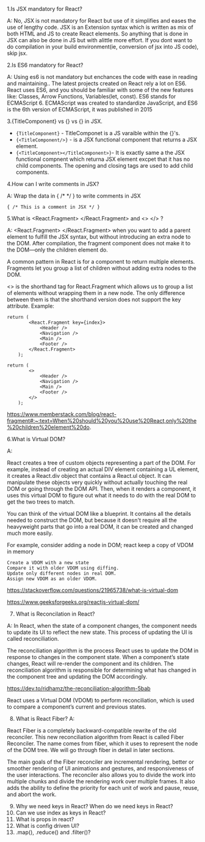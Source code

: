 1.Is JSX mandatory for React?

A: No, JSX is not mandatory for React but use of it simplifies and eases the use of lengthy code.
  JSX is an Extension syntax which is written as mix of both HTML and JS to create React elements. So anything that is done in JSX can also be done in 
  JS but with alittle more effort. If you dont want to do compilation in your build environment(ie, conversion of jsx into JS code), skip jsx.

2.Is ES6 mandatory for React?

A: Using es6 is not mandatory but enchances the code with ease in reading and maintaining.. The latest projects created on React rely a lot on ES6. 
  React uses ES6, and you should be familiar with some of the new features like: Classes, Arrow Functions, Variables(let, const). 
  ES6 stands for ECMAScript 6. ECMAScript was created to standardize JavaScript, and ES6 is the 6th version of ECMAScript, it was published in 2015

3.{TitleComponent} vs {<TitleComponent/>} vs {<TitleComponent></TitleComponent>} in JSX.

* ``` {TitleComponent} ``` - TitleComponet is a JS varaible within the {}'s.
* ``` {<TitleComponent/>} ``` - <TitleComponent/> is a JSX functional component that returns a JSX element. 
* ``` {<TitleComponent></TitleComponent>} ```- It is exactly same a the JSX functional compnent which returna JSX element excpet that it has no child
components. The opening and closing tags are used to add child components.

4.How can I write comments in JSX?

A: Wrap the data in { /* */ } to write comments in JSX 
  ```
{ /* This is a comment in JSX */ }

```
5.What is <React.Fragment> </React.Fragment> and <> </> ?

A: <React.Fragment> </React.Fragment> when you want to add a parent element to fulfill the JSX syntax, but without introducing an extra node to the DOM. After compilation, the fragment component does not make it to the DOM—only the children element do.

A common pattern in React is for a component to return multiple elements. Fragments let you group a list of children without adding extra nodes to the DOM.

<> is the shorthand tag for React.Fragment which allows us to group a list of elements without wrapping them in a new node. The only difference between them is that the shorthand version does not support the key attribute.
Example:

```
return (
        <React.Fragment key={index}>
            <Header />
            <Navigation />
            <Main />
            <Footer />
        </React.Fragment>
    );

return (
        <>
            <Header />
            <Navigation />
            <Main />
            <Footer />
        </>
    );
```
https://www.memberstack.com/blog/react-fragment#:~:text=When%20should%20you%20use%20React,only%20the%20children%20element%20do.

6.What is Virtual DOM?

A:

React creates a tree of custom objects representing a part of the DOM. For example, instead of creating an actual DIV element containing a UL element, it creates a React.div object that contains a React.ul object. It can manipulate these objects very quickly without actually touching the real DOM or going through the DOM API. Then, when it renders a component, it uses this virtual DOM to figure out what it needs to do with the real DOM to get the two trees to match.

You can think of the virtual DOM like a blueprint. It contains all the details needed to construct the DOM, but because it doesn't require all the heavyweight parts that go into a real DOM, it can be created and changed much more easily.

For example, consider adding a node in DOM; react keep a copy of VDOM in memory
```
Create a VDOM with a new state
Compare it with older VDOM using diffing.
Update only different nodes in real DOM.
Assign new VDOM as an older VDOM.
```
https://stackoverflow.com/questions/21965738/what-is-virtual-dom

https://www.geeksforgeeks.org/reactjs-virtual-dom/

7. What is Reconcilation in React?

A:
In React, when the state of a component changes, the component needs to update its UI to reflect the new state. This process of updating the UI is called reconciliation.

The reconciliation algorithm is the process React uses to update the DOM in response to changes in the component state. When a component’s state changes, React will re-render the component and its children. The reconciliation algorithm is responsible for determining what has changed in the component tree and updating the DOM accordingly.

https://dev.to/ridhamz/the-reconciliation-algorithm-5bab

React uses a Virtual DOM (VDOM) to perform reconciliation, which is used to compare a component’s current and previous states.

8. What is React Fiber?
A:

React Fiber is a completely backward-compatible rewrite of the old reconciler. This new reconciliation algorithm from React is called Fiber Reconciler. The name comes from fiber, which it uses to represent the node of the DOM tree. We will go through fiber in detail in later sections.

The main goals of the Fiber reconciler are incremental rendering, better or smoother rendering of UI animations and gestures, and responsiveness of the user interactions. The reconciler also allows you to divide the work into multiple chunks and divide the rendering work over multiple frames. It also adds the ability to define the priority for each unit of work and pause, reuse, and abort the work.

9. Why we need keys in React? When do we need keys in React?
10. Can we use index as keys in React?
11. What is props in react?
12. What is config driven UI?
13. .map(), .reduce() and .filter()?
